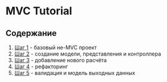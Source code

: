 MVC Tutorial
============

## Содержание ##

1. [Шаг 1](1-step.md) - базовый не-MVC проект
2. [Шаг 2](2-step.md) - создание модели, представления и контроллера
3. [Шаг 3](3-step.md) - добавление нового расчёта
4. [Шаг 4](4-step.md) - рефакторинг
5. [Шаг 5](5-step.md) - валидация и модель выходных данных
